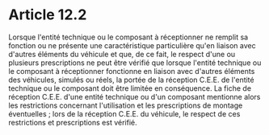 # Article 12.2

Lorsque l'entité technique ou le composant à réceptionner ne remplit sa fonction ou ne présente une caractéristique particulière qu'en liaison avec d'autres éléments du véhicule et que, de ce fait, le respect d'une ou plusieurs prescriptions ne peut être vérifié que lorsque l'entité technique ou le composant à réceptionner fonctionne en liaison avec d'autres éléments des véhicules, simulés ou réels, la portée de la réception C.E.E. de l'entité technique ou le composant doit être limitée en conséquence. La fiche de réception C.E.E. d'une entité technique ou d'un composant mentionne alors les restrictions concernant l'utilisation et les prescriptions de montage éventuelles ; lors de la réception C.E.E. du véhicule, le respect de ces restrictions et prescriptions est vérifié.
